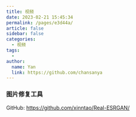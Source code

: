 ```yaml
---
title: 视频
date: 2023-02-21 15:45:34
permalink: /pages/e3d44a/
article: false
sidebar: false
categories:
  - 视频
tags:
  - 
author: 
  name: Yan
  link: https://github.com/chansanya
---
```


### 图片修复工具
GitHub: https://github.com/xinntao/Real-ESRGAN/